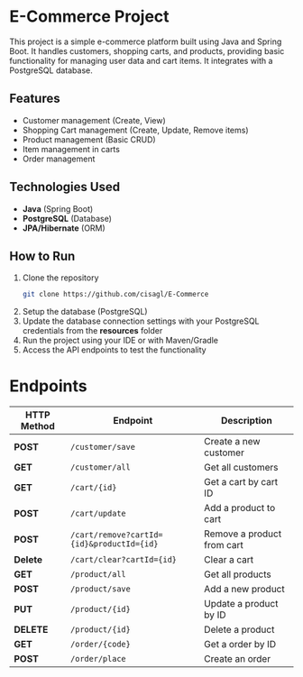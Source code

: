 # E-Commerce Project

This project is a simple e-commerce platform built using Java and Spring Boot. 
It handles customers, shopping carts, and products, providing basic functionality 
for managing user data and cart items. It integrates with a PostgreSQL database.


## Features
- Customer management (Create, View)
- Shopping Cart management (Create, Update, Remove items)
- Product management (Basic CRUD)
- Item management in carts
- Order management

## Technologies Used
- **Java** (Spring Boot)
- **PostgreSQL** (Database)
- **JPA/Hibernate** (ORM)

## How to Run
1. Clone the repository
   ```bash
   git clone https://github.com/cisagl/E-Commerce
   ```
2. Setup the database (PostgreSQL)
3. Update the database connection settings with your PostgreSQL credentials from the **resources** folder
4. Run the project using your IDE or with Maven/Gradle
5. Access the API endpoints to test the functionality

# Endpoints


| **HTTP Method** | **Endpoint**                              | **Description**            |
|-----------------|-------------------------------------------|----------------------------|
| **POST**        | `/customer/save`                          | Create a new customer      |
| **GET**         | `/customer/all`                           | Get all customers          |
| **GET**         | `/cart/{id}`                              | Get a cart by cart ID      |
| **POST**        | `/cart/update`                            | Add a product to cart      |
| **POST**        | `/cart/remove?cartId={id}&productId={id}` | Remove a product from cart |
| **Delete**      | `/cart/clear?cartId={id}`                 | Clear a cart               |
| **GET**         | `/product/all`                            | Get all products           |
| **POST**        | `/product/save`                           | Add a new product          |
| **PUT**         | `/product/{id}`                           | Update a product by ID     |
| **DELETE**      | `/product/{id}`                           | Delete a product           |
| **GET**         | `/order/{code}`                           | Get a order by ID          |
| **POST**        | `/order/place`                            | Create an order            |

